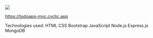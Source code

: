 <img src="https://sanberkzulfikar.com/images/pic04.jpg">

https://todoapp-mvc.cyclic.app

Technologies used: HTML CSS Bootstrap JavaScript Node.js Express.js MongoDB

